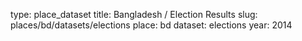 type: place_dataset
title: Bangladesh / Election Results
slug: places/bd/datasets/elections
place: bd
dataset: elections
year: 2014

